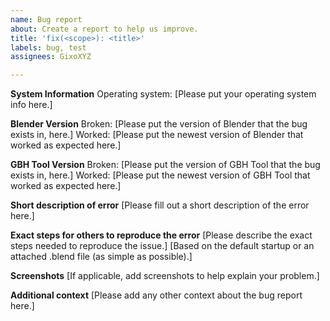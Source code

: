```yaml
---
name: Bug report
about: Create a report to help us improve.
title: 'fix(<scope>): <title>'
labels: bug, test
assignees: GixoXYZ

---
```


**System Information**
Operating system:  [Please put your operating system info here.]

**Blender Version**
Broken:  [Please put the version of Blender that the bug exists in, here.]
Worked: [Please put the newest version of Blender that worked as expected here.]

**GBH Tool Version**
Broken:  [Please put the version of GBH Tool that the bug exists in, here.]
Worked: [Please put the newest version of GBH Tool that worked as expected here.]

**Short description of error**
[Please fill out a short description of the error here.]

**Exact steps for others to reproduce the error**
[Please describe the exact steps needed to reproduce the issue.]
[Based on the default startup or an attached .blend file (as simple as possible).]

**Screenshots**
[If applicable, add screenshots to help explain your problem.]

**Additional context**
[Please add any other context about the bug report here.]
